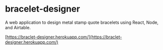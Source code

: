 # bracelet-designer

A web application to design metal stamp quote bracelets using React, Node, and Airtable.

[https://braclet-designer.herokuapp.com/](https://braclet-designer.herokuapp.com/)
